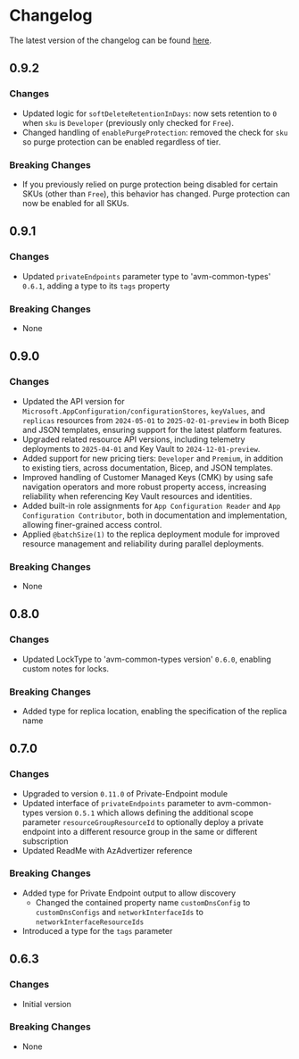 # Changelog

The latest version of the changelog can be found [here](https://github.com/Azure/bicep-registry-modules/blob/main/avm/res/app-configuration/configuration-store/CHANGELOG.md).

## 0.9.2

### Changes

- Updated logic for `softDeleteRetentionInDays`: now sets retention to `0` when `sku` is `Developer` (previously only checked for `Free`).
- Changed handling of `enablePurgeProtection`: removed the check for `sku` so purge protection can be enabled regardless of tier.

### Breaking Changes

- If you previously relied on purge protection being disabled for certain SKUs (other than `Free`), this behavior has changed. Purge protection can now be enabled for all SKUs.

## 0.9.1

### Changes

- Updated `privateEndpoints` parameter type to 'avm-common-types' `0.6.1`, adding a type to its `tags` property

### Breaking Changes

- None

## 0.9.0

### Changes

- Updated the API version for `Microsoft.AppConfiguration/configurationStores`, `keyValues`, and `replicas` resources from `2024-05-01` to `2025-02-01-preview` in both Bicep and JSON templates, ensuring support for the latest platform features.
- Upgraded related resource API versions, including telemetry deployments to `2025-04-01` and Key Vault to `2024-12-01-preview`.
- Added support for new pricing tiers: `Developer` and `Premium`, in addition to existing tiers, across documentation, Bicep, and JSON templates.
- Improved handling of Customer Managed Keys (CMK) by using safe navigation operators and more robust property access, increasing reliability when referencing Key Vault resources and identities.
- Added built-in role assignments for `App Configuration Reader` and `App Configuration Contributor`, both in documentation and implementation, allowing finer-grained access control.
- Applied `@batchSize(1)` to the replica deployment module for improved resource management and reliability during parallel deployments.

### Breaking Changes

- None

## 0.8.0

### Changes

- Updated LockType to 'avm-common-types version' `0.6.0`, enabling custom notes for locks.

### Breaking Changes

- Added type for replica location, enabling the specification of the replica name

## 0.7.0

### Changes

- Upgraded to version `0.11.0` of Private-Endpoint module
- Updated interface of `privateEndpoints` parameter to avm-common-types version `0.5.1` which allows defining the additional scope parameter `resourceGroupResourceId` to optionally deploy a private endpoint into a different resource group in the same or different subscription
- Updated ReadMe with AzAdvertizer reference

### Breaking Changes

- Added type for Private Endpoint output to allow discovery
  - Changed the contained property name `customDnsConfig` to `customDnsConfigs` and  `networkInterfaceIds` to `networkInterfaceResourceIds`
- Introduced a type for the `tags` parameter

## 0.6.3

### Changes

- Initial version

### Breaking Changes

- None
